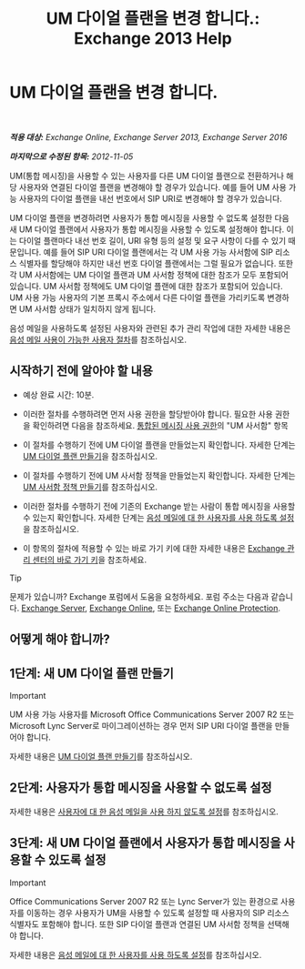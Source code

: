 ﻿---
title: 'UM 다이얼 플랜을 변경 합니다.: Exchange 2013 Help'
TOCTitle: UM 다이얼 플랜을 변경 합니다.
ms:assetid: 4a6b6b6f-c61c-44e8-91dd-c5d28835f441
ms:mtpsurl: https://technet.microsoft.com/ko-kr/library/Ee633465(v=EXCHG.150)
ms:contentKeyID: 50483038
ms.date: 05/22/2018
mtps_version: v=EXCHG.150
ms.translationtype: MT
---

# UM 다이얼 플랜을 변경 합니다.

 

_**적용 대상:** Exchange Online, Exchange Server 2013, Exchange Server 2016_

_**마지막으로 수정된 항목:** 2012-11-05_

UM(통합 메시징)을 사용할 수 있는 사용자를 다른 UM 다이얼 플랜으로 전환하거나 해당 사용자와 연결된 다이얼 플랜을 변경해야 할 경우가 있습니다. 예를 들어 UM 사용 가능 사용자의 다이얼 플랜을 내선 번호에서 SIP URI로 변경해야 할 경우가 있습니다.

UM 다이얼 플랜을 변경하려면 사용자가 통합 메시징을 사용할 수 없도록 설정한 다음 새 UM 다이얼 플랜에서 사용자가 통합 메시징을 사용할 수 있도록 설정해야 합니다. 이는 다이얼 플랜마다 내선 번호 길이, URI 유형 등의 설정 및 요구 사항이 다를 수 있기 때문입니다. 예를 들어 SIP URI 다이얼 플랜에서는 각 UM 사용 가능 사서함에 SIP 리소스 식별자를 할당해야 하지만 내선 번호 다이얼 플랜에서는 그럴 필요가 없습니다. 또한 각 UM 사서함에는 UM 다이얼 플랜과 UM 사서함 정책에 대한 참조가 모두 포함되어 있습니다. UM 사서함 정책에도 UM 다이얼 플랜에 대한 참조가 포함되어 있습니다. UM 사용 가능 사용자의 기본 프록시 주소에서 다른 다이얼 플랜을 가리키도록 변경하면 UM 사서함 상태가 일치하지 않게 됩니다.

음성 메일을 사용하도록 설정된 사용자와 관련된 추가 관리 작업에 대한 자세한 내용은 [음성 메일 사용이 가능한 사용자 절차](voice-mail-enabled-user-procedures-exchange-2013-help.md)를 참조하십시오.

## 시작하기 전에 알아야 할 내용

  - 예상 완료 시간: 10분.

  - 이러한 절차를 수행하려면 먼저 사용 권한을 할당받아야 합니다. 필요한 사용 권한을 확인하려면 다음을 참조하세요. [통합된 메시징 사용 권한](unified-messaging-permissions-exchange-2013-help.md)의 "UM 사서함" 항목

  - 이 절차를 수행하기 전에 UM 다이얼 플랜을 만들었는지 확인합니다. 자세한 단계는 [UM 다이얼 플랜 만들기](create-a-um-dial-plan-exchange-2013-help.md)을 참조하십시오.

  - 이 절차를 수행하기 전에 UM 사서함 정책을 만들었는지 확인합니다. 자세한 단계는 [UM 사서함 정책 만들기](create-a-um-mailbox-policy-exchange-2013-help.md)를 참조하십시오.

  - 이러한 절차를 수행하기 전에 기존의 Exchange 받는 사람이 통합 메시징을 사용할 수 있는지 확인합니다. 자세한 단계는 [음성 메일에 대 한 사용자를 사용 하도록 설정](enable-a-user-for-voice-mail-exchange-2013-help.md)을 참조하십시오.

  - 이 항목의 절차에 적용할 수 있는 바로 가기 키에 대한 자세한 내용은 [Exchange 관리 센터의 바로 가기 키](keyboard-shortcuts-in-the-exchange-admin-center-exchange-online-protection-help.md)을 참조하세요.


> [!TIP]
> 문제가 있습니까? Exchange 포럼에서 도움을 요청하세요. 포럼 주소는 다음과 같습니다. <A href="https://go.microsoft.com/fwlink/p/?linkid=60612">Exchange Server</A>, <A href="https://go.microsoft.com/fwlink/p/?linkid=267542">Exchange Online</A>, 또는 <A href="https://go.microsoft.com/fwlink/p/?linkid=285351">Exchange Online Protection</A>.



## 어떻게 해야 합니까?

## 1단계: 새 UM 다이얼 플랜 만들기


> [!IMPORTANT]
> UM 사용 가능 사용자를 Microsoft Office Communications Server 2007 R2 또는 Microsoft Lync Server로 마이그레이션하는 경우 먼저 SIP URI 다이얼 플랜을 만들어야 합니다.



자세한 내용은 [UM 다이얼 플랜 만들기](create-a-um-dial-plan-exchange-2013-help.md)를 참조하십시오.

## 2단계: 사용자가 통합 메시징을 사용할 수 없도록 설정

자세한 내용은 [사용자에 대 한 음성 메일을 사용 하지 않도록 설정](disable-voice-mail-for-a-user-exchange-2013-help.md)를 참조하십시오.

## 3단계: 새 UM 다이얼 플랜에서 사용자가 통합 메시징을 사용할 수 있도록 설정


> [!IMPORTANT]
> Office Communications Server 2007 R2 또는 Lync Server가 있는 환경으로 사용자를 이동하는 경우 사용자가 UM을 사용할 수 있도록 설정할 때 사용자의 SIP 리소스 식별자도 포함해야 합니다. 또한 SIP 다이얼 플랜과 연결된 UM 사서함 정책을 선택해야 합니다.



자세한 내용은 [음성 메일에 대 한 사용자를 사용 하도록 설정](enable-a-user-for-voice-mail-exchange-2013-help.md)를 참조하십시오.

